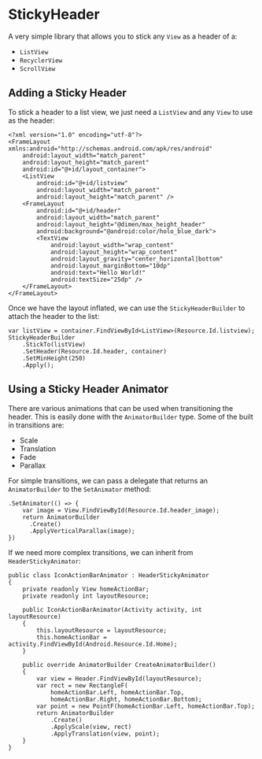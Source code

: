 # StickyHeader

A very simple library that allows you to stick any `View` as a header of a:

 - `ListView`
 - `RecyclerView`
 - `ScrollView`

## Adding a Sticky Header

To stick a header to a list view, we just need a `ListView` and any `View` to use as the header:

    <?xml version="1.0" encoding="utf-8"?>
    <FrameLayout xmlns:android="http://schemas.android.com/apk/res/android"
        android:layout_width="match_parent"
        android:layout_height="match_parent"
        android:id="@+id/layout_container">
        <ListView
            android:id="@+id/listview"
            android:layout_width="match_parent"
            android:layout_height="match_parent" />
        <FrameLayout
            android:id="@+id/header"
            android:layout_width="match_parent"
            android:layout_height="@dimen/max_height_header"
            android:background="@android:color/holo_blue_dark">
            <TextView
                android:layout_width="wrap_content"
                android:layout_height="wrap_content"
                android:layout_gravity="center_horizontal|bottom"
                android:layout_marginBottom="10dp"
                android:text="Hello World!"
                android:textSize="25dp" />
        </FrameLayout>
    </FrameLayout>

Once we have the layout inflated, we can use the `StickyHeaderBuilder` to attach the header to the list:

    var listView = container.FindViewById<ListView>(Resource.Id.listview);
    StickyHeaderBuilder
        .StickTo(listView)
        .SetHeader(Resource.Id.header, container)
        .SetMinHeight(250)
        .Apply();

## Using a Sticky Header Animator

There are various animations that can be used when transitioning the header. This is easily done with the `AnimatorBuilder` type. Some of the built in transitions are:

 - Scale
 - Translation
 - Fade
 - Parallax

For simple transitions, we can pass a delegate that returns an `AnimatorBuilder` to the `SetAnimator` method:

    .SetAnimator(() => {
        var image = View.FindViewById(Resource.Id.header_image);
        return AnimatorBuilder
          .Create()
          .ApplyVerticalParallax(image);
    })

If we need more complex transitions, we can inherit from `HeaderStickyAnimator`:

	public class IconActionBarAnimator : HeaderStickyAnimator
	{
		private readonly View homeActionBar;
		private readonly int layoutResource;

		public IconActionBarAnimator(Activity activity, int layoutResource)
		{
			this.layoutResource = layoutResource;
			this.homeActionBar = activity.FindViewById(Android.Resource.Id.Home);
		}

		public override AnimatorBuilder CreateAnimatorBuilder()
		{
			var view = Header.FindViewById(layoutResource);
			var rect = new RectangleF(
				homeActionBar.Left, homeActionBar.Top,
				homeActionBar.Right, homeActionBar.Bottom);
			var point = new PointF(homeActionBar.Left, homeActionBar.Top);
			return AnimatorBuilder
				.Create()
				.ApplyScale(view, rect)
				.ApplyTranslation(view, point);
		}
	}
